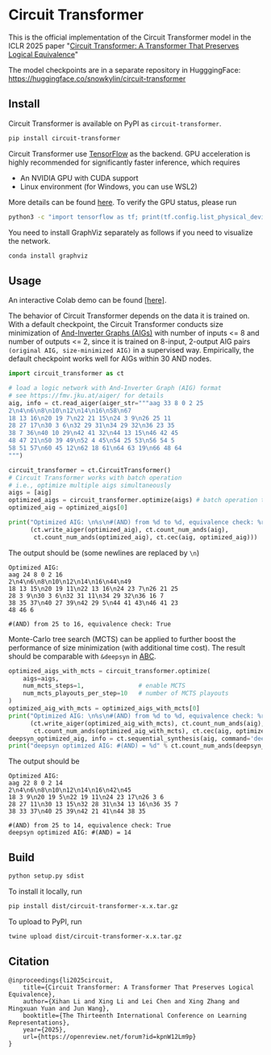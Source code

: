 # Circuit Transformer

This is the official implementation of the Circuit Transformer model in the ICLR 2025 paper "[Circuit Transformer: A Transformer That Preserves Logical Equivalence](https://openreview.net/forum?id=kpnW12Lm9p)"

The model checkpoints are in a separate repository in HugggingFace: <https://huggingface.co/snowkylin/circuit-transformer>

## Install

Circuit Transformer is available on PyPI as `circuit-transformer`.

```bash
pip install circuit-transformer
```

Circuit Transformer use [TensorFlow](https://www.tensorflow.org) as the backend. GPU acceleration is highly recommended for significantly faster inference, which requires

- An NVIDIA GPU with CUDA support
- Linux environment (for Windows, you can use WSL2)

More details can be found [here](https://www.tensorflow.org/install/pip). To verify the GPU status, please run

```bash
python3 -c "import tensorflow as tf; print(tf.config.list_physical_devices('GPU'))"
```

You need to install GraphViz separately as follows if you need to visualize the network.

```bash
conda install graphviz
```

## Usage

An interactive Colab demo can be found [[here]](https://colab.research.google.com/drive/1r0tS_ZbxUf0ojkazViT94ENMBq4r7B_t?usp=sharing).

The behavior of Circuit Transformer depends on the data it is trained on. With a default checkpoint, the Circuit Transformer conducts size minimization of [And-Inverter Graphs (AIGs)](https://fmv.jku.at/aiger/) with number of inputs <= 8 and number of outputs <= 2, since it is trained on 8-input, 2-output AIG pairs `(original AIG, size-minimized AIG)` in a supervised way. Empirically, the default checkpoint works well for AIGs within 30 AND nodes.

```python
import circuit_transformer as ct

# load a logic network with And-Inverter Graph (AIG) format
# see https://fmv.jku.at/aiger/ for details
aig, info = ct.read_aiger(aiger_str="""aag 33 8 0 2 25
2\n4\n6\n8\n10\n12\n14\n16\n58\n67
18 13 16\n20 19 7\n22 21 15\n24 3 9\n26 25 11
28 27 17\n30 3 6\n32 29 31\n34 29 32\n36 23 35
38 7 36\n40 10 29\n42 41 32\n44 13 15\n46 42 45
48 47 21\n50 39 49\n52 4 45\n54 25 53\n56 54 5
58 51 57\n60 45 12\n62 18 61\n64 63 19\n66 48 64
""")

circuit_transformer = ct.CircuitTransformer()
# Circuit Transformer works with batch operation
# i.e., optimize multiple aigs simultaneously
aigs = [aig]
optimized_aigs = circuit_transformer.optimize(aigs) # batch operation that accepts a list of aigs
optimized_aig = optimized_aigs[0]

print("Optimized AIG: \n%s\n#(AND) from %d to %d, equivalence check: %r" %
      (ct.write_aiger(optimized_aig), ct.count_num_ands(aig), 
       ct.count_num_ands(optimized_aig), ct.cec(aig, optimized_aig)))
```

The output should be (some newlines are replaced by `\n`)

```
Optimized AIG: 
aag 24 8 0 2 16
2\n4\n6\n8\n10\n12\n14\n16\n44\n49
18 13 15\n20 19 11\n22 13 16\n24 23 7\n26 21 25
28 3 9\n30 3 6\n32 31 11\n34 29 32\n36 16 7
38 35 37\n40 27 39\n42 29 5\n44 41 43\n46 41 23
48 46 6

#(AND) from 25 to 16, equivalence check: True
```

Monte-Carlo tree search (MCTS) can be applied to further boost the performance of size minimization (with additional time cost). The result should be comparable with `&deepsyn` in [ABC](https://people.eecs.berkeley.edu/~alanmi/abc/).

```python
optimized_aigs_with_mcts = circuit_transformer.optimize(
    aigs=aigs,
    num_mcts_steps=1,               # enable MCTS
    num_mcts_playouts_per_step=10   # number of MCTS playouts
)
optimized_aig_with_mcts = optimized_aigs_with_mcts[0]
print("Optimized AIG: \n%s\n#(AND) from %d to %d, equivalence check: %r" %
      (ct.write_aiger(optimized_aig_with_mcts), ct.count_num_ands(aig),
       ct.count_num_ands(optimized_aig_with_mcts), ct.cec(aig, optimized_aig)))
deepsyn_optimized_aig, info = ct.sequential_synthesis(aig, command='deepsyn')
print("deepsyn optimized AIG: #(AND) = %d" % ct.count_num_ands(deepsyn_optimized_aig))
```

The output should be

```
Optimized AIG: 
aag 22 8 0 2 14
2\n4\n6\n8\n10\n12\n14\n16\n42\n45
18 3 9\n20 19 5\n22 19 11\n24 23 17\n26 3 6
28 27 11\n30 13 15\n32 28 31\n34 13 16\n36 35 7
38 33 37\n40 25 39\n42 21 41\n44 38 35

#(AND) from 25 to 14, equivalence check: True
deepsyn optimized AIG: #(AND) = 14
```

## Build

```bash
python setup.py sdist
```

To install it locally, run

```bash
pip install dist/circuit-transformer-x.x.tar.gz
```

To upload to PyPI, run

```bash
twine upload dist/circuit-transformer-x.x.tar.gz
```

## Citation

```
@inproceedings{li2025circuit,
    title={Circuit Transformer: A Transformer That Preserves Logical Equivalence},
    author={Xihan Li and Xing Li and Lei Chen and Xing Zhang and Mingxuan Yuan and Jun Wang},
    booktitle={The Thirteenth International Conference on Learning Representations},
    year={2025},
    url={https://openreview.net/forum?id=kpnW12Lm9p}
}
```